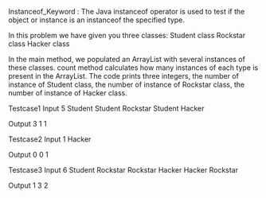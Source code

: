 Instanceof_Keyword : The Java instanceof operator is used to test if the object or instance is an instanceof the specified type.

In this problem we have given you three classes: Student class Rockstar class Hacker class

In the main method, we populated an ArrayList with several instances of these classes. count method calculates how many instances of each type is present in the ArrayList. The code prints three integers, the number of instance of Student class, the number of instance of Rockstar class, the number of instance of Hacker class.

Testcase1 Input 5 Student Student Rockstar Student Hacker

Output 3 1 1

Testcase2 Input 1 Hacker

Output 0 0 1

Testcase3 Input 6 Student Rockstar Rockstar Hacker Hacker Rockstar

Output 1 3 2
